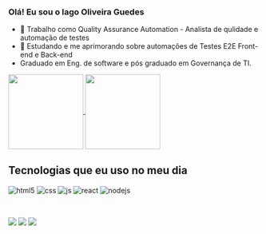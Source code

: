 ### Olá! Eu sou o Iago Oliveira Guedes

- 🔭 Trabalho como Quality Assurance Automation - Analista de qulidade e automação de testes
- 🌱 Estudando e me aprimorando sobre automações de Testes E2E Front-end e Back-end
- Graduado em Eng. de software e pós graduado em Governança de TI.

<a href="https://github.com/iagoGii(https://github.com/iagoGii)/github-readme-stats">
  <img height=150 align="center" src="https://github-readme-stats.vercel.app/api?username=iagoGii&count_private=false&show_icons=true&theme=gruvbox" />
</a>
<a href="https://github.com/iagoGii/convoychat">
  <img height=150 align="center" src="https://github-readme-stats.vercel.app/api/top-langs?username=iagoGii&show_icons=true&layout=compact&langs_count=8&card_width=320&theme=gruvbox&count_private=false" />
</a>


## Tecnologias que eu uso no meu dia

<div style="display: inline_block">
  <img align="center" alt="html5" src="https://img.shields.io/badge/HTML5-E34F26?style=for-the-badge&logo=html5&logoColor=white" />
  <img align="center" alt="css" src="https://img.shields.io/badge/CSS3-1572B6?style=for-the-badge&logo=css3&logoColor=white" />
  <img align="center" alt="js" src="https://img.shields.io/badge/JavaScript-F7DF1E?style=for-the-badge&logo=javascript&logoColor=black" />
  <img align="center" alt="react" src="https://img.shields.io/badge/React-20232A?style=for-the-badge&logo=react&logoColor=61DAFB" />
  <img align="center" alt="nodejs" src="https://img.shields.io/badge/Node.js-43853D?style=for-the-badge&logo=node.js&logoColor=white" />
</div><br/>

##

<div> 
    <a href="https://www.linkedin.com/in/iago-guedes-943156172/" target="_blank"><img src="https://img.shields.io/badge/-LinkedIn-%230077B5?style=for-the-badge&logo=linkedin&logoColor=white" target="_blank"></a> 
  <a href = "mailto:iagooliz@hotmail.com"><img src="https://img.shields.io/badge/Gmail-D14836?style=for-the-badge&logo=gmail&logoColor=white" target="_blank"></a>
 <a href="https://discord.gg/IagoOliveira#4069" target="_blank"><img src="https://img.shields.io/badge/Discord-7289DA?style=for-the-badge&logo=discord&logoColor=white" target="_blank"></a> 

</div>
  
##
    

 

